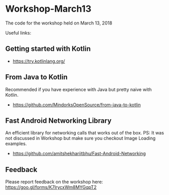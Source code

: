 # Workshop-March13

The code for the workshop held on March 13, 2018

Useful links:

## Getting started with Kotlin
- https://try.kotlinlang.org/

## From Java to Kotlin
Recommended if you have experience with Java but pretty naive with Kotlin.
- https://github.com/MindorksOpenSource/from-java-to-kotlin

## Fast Android Networking Library
An efficient library for networking calls that works out of the box.
PS: It was not discussed in Workshop but make sure you checkout Image Loading examples.
- https://github.com/amitshekhariitbhu/Fast-Android-Networking

## Feedback
Please report feedback on the workshop here: https://goo.gl/forms/K7lrycxWm8MYGqpT2
